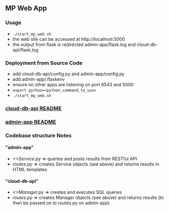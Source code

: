 ## MP Web App
### Usage
- `./start_mp_web.sh`
- the web site can be accessed at http://localhost:5000
- the output from flask is redirected admin-app/flask.log and cloud-db-api/flask.log
### Deployment from Source Code
- add cloud-db-api/config.py and admin-app/config.py
- add admin-app/.flaskenv
- ensure no other apps are listening on port 6543 and 5000
- `export python=<python_command_to_use>`
- `./start_mp_web.sh`

### [cloud-db-api README](cloud-db-api/README.md)
### [admin-app README](admin-app/README.md)

### Codebase structure Notes 
#### "admin-app"
- *<>Service.py* => queries and posts results from RESTful API
- *routes.py* => creates Service objects (see above) and returns results in HTML templates

#### "cloud-db-api"
- *<>Manager.py* => creates and executes SQL queries
- *routes.py* => creates Manager objects (see above) and returns results (to then be passed on to routes.py on admin-app)
